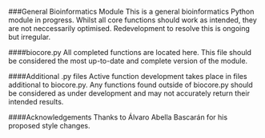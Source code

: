 ###General Bioinformatics Module
This is a general bioinformatics Python module in progress. Whilst all core functions should work as intended, they are not neccessarily optimised. Redevelopment to resolve this is ongoing but irregular.

####biocore.py
All completed functions are located here. This file should be considered the most up-to-date and complete version of the module.

####Additional .py files
Active function development takes place in files additional to biocore.py. Any functions found outside of biocore.py should be considered as under development and may not accurately return their intended results.

####Acknowledgements
Thanks to Álvaro Abella Bascarán for his proposed style changes.